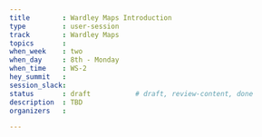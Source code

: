 ```yaml
---
title        : Wardley Maps Introduction
type         : user-session
track        : Wardley Maps
topics       :
when_week    : two
when_day     : 8th - Monday
when_time    : WS-2
hey_summit   :
session_slack:
status       : draft           # draft, review-content, done
description  : TBD
organizers   : 

---
```


<!--(add intro)

## WHY

(...)

## What

(...)

## Outcomes

(...)

## References

(...)


## Previous-->
